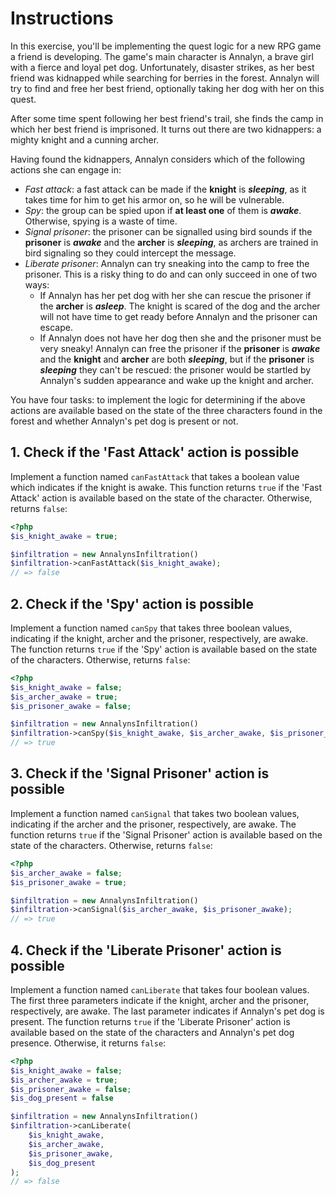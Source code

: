 # Instructions

In this exercise, you'll be implementing the quest logic for a new RPG game a friend is developing.
The game's main character is Annalyn, a brave girl with a fierce and loyal pet dog.
Unfortunately, disaster strikes, as her best friend was kidnapped while searching for berries in the forest.
Annalyn will try to find and free her best friend, optionally taking her dog with her on this quest.

After some time spent following her best friend's trail, she finds the camp in which her best friend is imprisoned.
It turns out there are two kidnappers: a mighty knight and a cunning archer.

Having found the kidnappers, Annalyn considers which of the following actions she can engage in:

- _Fast attack_: a fast attack can be made if the **knight** is **_sleeping_**, as it takes time for him to get his armor on, so he will be vulnerable.
- _Spy_: the group can be spied upon if **at least one** of them is **_awake_**. Otherwise, spying is a waste of time.
- _Signal prisoner_: the prisoner can be signalled using bird sounds if the **prisoner** is **_awake_** and the **archer** is **_sleeping_**, as archers are trained in bird signaling so they could intercept the message.
- _Liberate prisoner_: Annalyn can try sneaking into the camp to free the prisoner.
  This is a risky thing to do and can only succeed in one of two ways:
  - If Annalyn has her pet dog with her she can rescue the prisoner if the **archer** is **_asleep_**.
    The knight is scared of the dog and the archer will not have time to get ready before Annalyn and the prisoner can escape.
  - If Annalyn does not have her dog then she and the prisoner must be very sneaky!
    Annalyn can free the prisoner if the **prisoner** is **_awake_** and the **knight** and **archer** are both **_sleeping_**, but if the **prisoner** is **_sleeping_** they can't be rescued: the prisoner would be startled by Annalyn's sudden appearance and wake up the knight and archer.

You have four tasks: to implement the logic for determining if the above actions are available based on the state of the three characters found in the forest and whether Annalyn's pet dog is present or not.

## 1. Check if the 'Fast Attack' action is possible

Implement a function named `canFastAttack` that takes a boolean value which indicates if the knight is awake.
This function returns `true` if the 'Fast Attack' action is available based on the state of the character.
Otherwise, returns `false`:

```php
<?php
$is_knight_awake = true;

$infiltration = new AnnalynsInfiltration()
$infiltration->canFastAttack($is_knight_awake);
// => false
```

## 2. Check if the 'Spy' action is possible

Implement a function named `canSpy` that takes three boolean values, indicating if the knight, archer and the prisoner, respectively, are awake.
The function returns `true` if the 'Spy' action is available based on the state of the characters.
Otherwise, returns `false`:

```php
<?php
$is_knight_awake = false;
$is_archer_awake = true;
$is_prisoner_awake = false;

$infiltration = new AnnalynsInfiltration()
$infiltration->canSpy($is_knight_awake, $is_archer_awake, $is_prisoner_awake);
// => true
```

## 3. Check if the 'Signal Prisoner' action is possible

Implement a function named `canSignal` that takes two boolean values, indicating if the archer and the prisoner, respectively, are awake.
The function returns `true` if the 'Signal Prisoner' action is available based on the state of the characters.
Otherwise, returns `false`:

```php
<?php
$is_archer_awake = false;
$is_prisoner_awake = true;

$infiltration = new AnnalynsInfiltration()
$infiltration->canSignal($is_archer_awake, $is_prisoner_awake);
// => true
```

## 4. Check if the 'Liberate Prisoner' action is possible

Implement a function named `canLiberate` that takes four boolean values.
The first three parameters indicate if the knight, archer and the prisoner, respectively, are awake.
The last parameter indicates if Annalyn's pet dog is present.
The function returns `true` if the 'Liberate Prisoner' action is available based on the state of the characters and Annalyn's pet dog presence.
Otherwise, it returns `false`:

```php
<?php
$is_knight_awake = false;
$is_archer_awake = true;
$is_prisoner_awake = false;
$is_dog_present = false

$infiltration = new AnnalynsInfiltration()
$infiltration->canLiberate(
    $is_knight_awake,
    $is_archer_awake,
    $is_prisoner_awake,
    $is_dog_present
);
// => false
```
